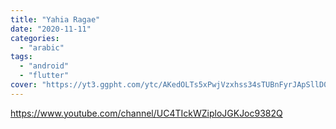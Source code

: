 ```yaml
---
title: "Yahia Ragae"
date: "2020-11-11"
categories:
  - "arabic"
tags:
  - "android"
  - "flutter"
cover: "https://yt3.ggpht.com/ytc/AKedOLTs5xPwjVzxhss34sTUBnFyrJApSllD0pa3oQaOhw=s88-c-k-c0x00ffffff-no-rj"
---
```


https://www.youtube.com/channel/UC4TIckWZiploJGKJoc9382Q
